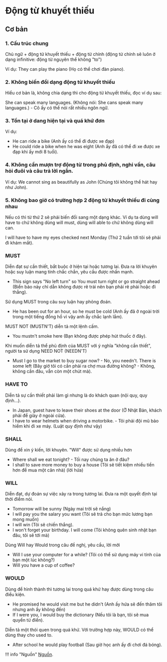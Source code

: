 # Động từ khuyết thiếu

## Cơ bản
### 1. Cấu trúc chung

Chủ ngữ + động từ khuyết thiếu + động từ chính (động từ chính sẽ luôn ở dạng infinitive: động từ nguyên thể không "to")

Ví dụ: They can play the piano (Họ có thể chơi đàn piano).

### 2. Không biến đổi dạng động từ khuyết thiếu

Hiểu cơ bản là, không chia dạng thì cho động từ khuyết thiếu, đọc ví dụ sau:

She can speak many languages. (Không nói: She cans speak many languages.) - Cô ấy có thể nói rất nhiều ngôn ngữ.

### 3. Tồn tại ở dang hiện tại và quá khứ đơn

Ví dụ: 

- He can ride a bike (Anh ấy có thể đi được xe đạp)
- He could ride a bike when he was eight (Anh ấy đã có thể đi xe được xe đạp khi ấy mới 8 tuổi).

### 4. Không cần mượn trợ động từ trong phủ định, nghi vấn, câu hỏi đuôi và câu trả lời ngắn.

Ví dụ: We cannot sing as beautifully as John (Chúng tôi không thể hát hay như John).

### 5. Không bao giờ có trường hợp 2 động từ khuyết thiếu đi cùng nhau

Nếu có thì từ thứ 2 sẽ phải biến đổi sang một dạng khác. Ví dụ ta dùng will have to chứ không dùng will must, dùng will able to chứ không dùng will can.

I will have to have my eyes checked next Monday (Thứ 2 tuần tới tôi sẽ phải đi khám mắt).


### MUST

Diễn đạt sự cần thiết, bắt buộc ở hiện tại hoặc tương lai. Đưa ra lời khuyên hoặc suy luận mang tính chắc chắn, yêu cầu được nhấn mạnh.  

- This sign says "No left turn" so You must turn right or go straight ahead (Biển báo này chỉ dẫn không được rẽ trái nên bạn phải rẽ phải hoặc đi thẳng).

Sử dụng MUST trong câu suy luận hay phỏng đoán.

- He has been out for an hour, so he must be cold (Anh ấy đã ở ngoài trời trong một tiếng đồng hồ vì vậy anh ấy chắc lạnh lắm).

MUST NOT (MUSTN'T) diễn tả một lệnh cấm.

- You mustn't smoke here (Bạn không được phép hút thuốc ở đây).

Khi muốn diễn tả thể phủ định của MUST với ý nghĩa "không cần thiết", người ta sử dụng NEED NOT (NEEDN'T)

- Must I go to the market to buy sugar now? - No, you needn't. There is some left (Bây giờ tôi có cần phải ra chợ mua đường không? - Không, không cần đâu, vẫn còn một chút mà).

### HAVE TO

Diễn tả sự cần thiết phải làm gì nhưng là do khách quan (nội quy, quy định...).   

- In Japan, guest have to leave their shoes at the door (Ở Nhật Bản, khách phải để giày ở ngoài cửa).
- I have to wear helmets when driving a motorbike. - Tôi phải đội mũ bảo hiểm khi đi xe máy. (Luật quy định như vậy)   


### SHALL

Dùng để xin ý kiến, lời khuyên. "Will" được sử dụng nhiều hơn   

- Where shall we eat tonight? - Tối nay chúng ta ăn ở đâu?   
- I shall to save more money to buy a house (Tôi sẽ tiết kiệm nhiều tiền hơn để mua một căn nhà) (lời hứa)



### WILL

Diễn đạt, dự đoán sự việc xảy ra trong tương lai. Đưa ra một quyết định tại thời điểm nói.  

- Tomorrow will be sunny (Ngày mai trời sẽ nắng)
- I will pay you the salary you want (Tôi sẽ trả cho bạn mức lương bạn mong muốn)
- I will win (Tôi sẽ chiến thắng).
- I won't forget your birthday. I will come (Tôi không quên sinh nhật bạn đâu, tôi sẽ tới mà)

Dùng Will hay Would trong câu đề nghị, yêu cầu, lời mời

- Will I use your computer for a while? (Tôi có thể sử dụng máy vi tính của bạn một lúc không?)
- Will you have a cup of coffee?

### WOULD

Dùng để hình thành thì tương lai trong quá khứ hay được dùng trong câu điều kiện.

- He promised he would visit me but he didn't (Anh ấy hứa sẽ đến thăm tôi nhưng anh ấy không đến)
- If I were you, I would buy the dictionary (Nếu tôi là bạn, tôi sẽ mua quyển từ điển).

Diễn tả một thói quen trong quá khứ. Với trường hợp này, WOULD có thể dùng thay cho used to.

- After school he would play football (Sau giờ học anh ấy đi chơi đá bóng).



!!! info "Nguồn"
    [Nguồn](https://www.facebook.com/MrsTrangIELTS/posts/2082800201775666/).

